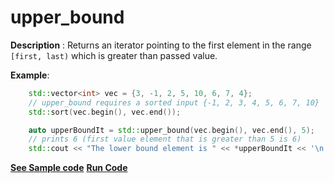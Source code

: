 # upper_bound

**Description** : Returns an iterator pointing to the first element in the range `[first, last)` which is greater than passed value.

**Example**:
```cpp
    std::vector<int> vec = {3, -1, 2, 5, 10, 6, 7, 4};
    // upper_bound requires a sorted input {-1, 2, 3, 4, 5, 6, 7, 10}
    std::sort(vec.begin(), vec.end());

    auto upperBoundIt = std::upper_bound(vec.begin(), vec.end(), 5); 
    // prints 6 (first value element that is greater than 5 is 6)
    std::cout << "The lower bound element is " << *upperBoundIt << '\n';

```
**[See Sample code](snippets/vector/upper_bound.cpp)**
**[Run Code](https://rextester.com/DAN7877)**